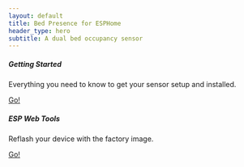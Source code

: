 ```yaml
---
layout: default
title: Bed Presence for ESPHome
header_type: hero
subtitle: A dual bed occupancy sensor
---
```


<div class="row">
    <div class="col-lg-4">
        <div class="card text-left border-primary h-100">
            <div class="card-body">
                <h5 class="card-title">Getting Started</h5>
                <p class="card-text">Everything you need to know to get your sensor setup and installed.</p>
                <a href="{% link bed-presence-mk1/getting-started.md%}" class="btn btn-outline-warning stretched-link">Go!</a>
            </div>
        </div>
    </div>
    <!-- <div class="col-lg-4"> -->
    <!--     <div class="card text-left border-primary h-100"> -->
    <!--         <div class="card-body"> -->
    <!--             <h5 class="card-title">Sensor Details</h5> -->
    <!--             <p class="card-text">Get details about what each sensor value means.</p> -->
    <!--             <a href="{% link bed-presence-mk1/sensors.md%}" class="btn btn-outline-warning stretched-link">Go!</a> -->
    <!--         </div> -->
    <!--     </div> -->
    <!-- </div> -->
    <div class="col-lg-4">
        <div class="card text-left border-primary h-100">
            <div class="card-body">
                <h5 class="card-title">ESP Web Tools</h5>
                <p class="card-text">Reflash your device with the factory image.</p>
                <a href="{% link bed-presence-mk1/webtools.md%}" class="btn btn-outline-warning stretched-link">Go!</a>
            </div>
        </div>
    </div>
</div>


